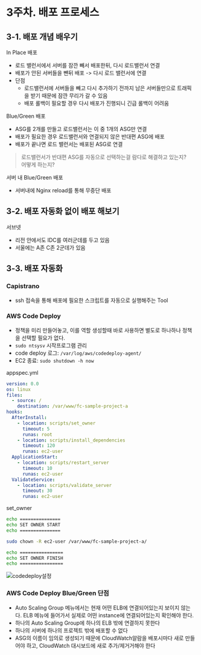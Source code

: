# 3주차. 배포 프로세스

## 3-1. 배포 개념 배우기

In Place 배포

* 로드 밸런서에서 서버를 잠깐 빼서 배포한뒤, 다시 로드밸런서 연결
* 배포가 안된 서버들을 뺀뒤 배포 -> 다시 로드 밸런서에 연결
* 단점
  * 로드밸런서에 서버들을 빼고 다시 추가하기 전까지 남은 서버들만으로 트래픽을 받기 때문에 잠깐 무리가 갈 수 있음
  * 배포 롤백이 필요할 경우 다시 배포가 진행되니 긴급 롤백이 어려움

Blue/Green 배포

* ASG를 2개를 만들고 로드밸런서는 이 중 1개의 ASG만 연결
* 배포가 필요한 경우 로드밸런서와 연결되지 않은 반대편 ASG에 배포
* 배포가 끝나면 로드 밸런서는 배포된 ASG로 연결

> 로드밸런서가 반대편 ASG를 자동으로 선택하는걸 람다로 해결하고 있는지?  
어떻게 하는지?

서버 내 Blue/Green 배포

* 서버내에 Nginx reload를 통해 무중단 배포

## 3-2. 배포 자동화 없이 배포 해보기

서브넷

* 리전 안에서도 IDC를 여러군데를 두고 있음
* 서울에는 A존 C존 2군데가 있음

## 3-3. 배포 자동화

### Capistrano

* ssh 접속을 통해 배포에 필요한 스크립트를 자동으로 실행해주는 Tool

### AWS Code Deploy

* 정책을 미리 만들어놓고, 이를 역할 생성할때 바로 사용하면 별도로 하나하나 정책을 선택할 필요가 없다.
* ```sudo ntsysv``` 시작프로그램 관리
* code deploy 로그: ```/var/log/aws/codedeploy-agent/```
* EC2 종료: ```sudo shutdown -h now```

appspec.yml

```yaml
version: 0.0
os: linux
files:
  - source: /
    destination: /var/www/fc-sample-project-a
hooks:
  AfterInstall:
    - location: scripts/set_owner
      timeout: 5
      runas: root
    - location: scripts/install_dependencies
      timeout: 120 
      runas: ec2-user
  ApplicationStart:
    - location: scripts/restart_server
      timeout: 10 
      runas: ec2-user
  ValidateService:
    - location: scripts/validate_server
      timeout: 30 
      runas: ec2-user
```

set_owner

```bash
echo ===============
echo SET OWNER START
echo ===============

sudo chown -R ec2-user /var/www/fc-sample-project-a/

echo ================
echo SET OWNER FINISH
echo ================
```

![codedeploy설정](./images/3/codedeploy설정.png)

### AWS Code Deploy Blue/Green 단점

* Auto Scaling Group 메뉴에서는 현재 어떤 ELB에 연결되어있는지 보이지 않는다. ELB 메뉴에 들어가서 실제로 어떤 instance에 연결되어있는지 확인해야 한다.
* 하나의 Auto Scaling Group에 하나의 ELB 밖에 연결하지 못한다
* 하나의 서버에 하나의 프로젝트 밖에 배포할 수 없다
* ASG의 이름이 임의로 생성되기 때문에 CloudWatch알람을 배포시마다 새로 만들어야 하고, CloudWatch 대시보드에 새로 추가/제거거해야 한다